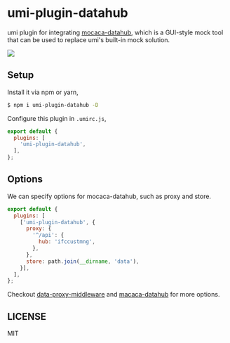 
# umi-plugin-datahub

umi plugin for integrating [mocaca-datahub](https://github.com/macacajs/macaca-datahub), which is a GUI-style mock tool that can be used to replace umi's built-in mock solution.

<img src="https://camo.githubusercontent.com/ccba90158ba05866a0f02634e24be1e26747e7d4/68747470733a2f2f7778322e73696e61696d672e636e2f6c617267652f36643330386264396779316670626d6478327768646a32316b773133613766612e6a7067" />

## Setup

Install it via npm or yarn,

```bash
$ npm i umi-plugin-datahub -D
```

Configure this plugin in `.umirc.js`,

```js
export default {
  plugins: [
    'umi-plugin-datahub',
  ],
};
```

## Options

We can specify options for mocaca-datahub, such as proxy and store.

```js
export default {
  plugins: [
    ['umi-plugin-datahub', {
      proxy: {
        '^/api': {
          hub: 'ifccustmng',
        },
      },
      store: path.join(__dirname, 'data'),
    }],
  ],
};
```

Checkout [data-proxy-middleware](https://github.com/macacajs/datahub-proxy-middleware#common-usage) and [macaca-datahub](https://github.com/macacajs/macaca-datahub#configuration) for more options.

## LICENSE

MIT

